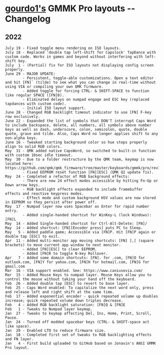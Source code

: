 # [gourdo1's](mailto:gourdo1@outlook.com) GMMK Pro layouts -- Changelog

## 2022

    July 19 - Fixed toggle menu rendering on ISO layouts.
    July 18 - Replaced 'double tap left-shift for Capslock' TapDance with custom code. Works in games and beyond without interfering with left-shift key.
    July  1 - (Partial) fix for ISO layouts not displaying config screen properly.
    June 29 - MAJOR UPDATE:
            - Persistent, toggle-able customizations. Open a text editor and hit [FN]` (tilde) to see what you can change in real-time without using VIA or compiling your own QMK firmware.
            - Added toggle for forcing CTRL- & SHIFT-SPACE to function like regular SPACE ([FN]8).
            - Eliminated delays on numpad engage and ESC key (replaced tapdances with custom code).
            - Initial ISO layout support.
    June 28 - Changed RGB backlight timeout indicator to use [FN] F-key row exclusively.
    June 22 - Expanded the list of symbols that DON'T interrupt Caps Word to include backspace, delete, all numbers, all symbols above number keys as well as dash, underscore, colon, semicolon, quote, double quote, grave and tilde. Also, Caps Word no longer applies shift to any non-alpha keys.
    June 16 - Tweaked starting background color so hue steps properly align to solid RGB colors.
    May  31 - QMK added native CapsWord, so switched to built-in function with custom 10sec idle timeout.
    May  30 - Due to a folder restructure by the QMK team, keymap is now located here: https://github.com/qmk/qmk_firmware/tree/master/keyboards/gmmk/pro/rev1/ansi/keymaps/gourdo1
            - Fixed EEPROM reset function [FN][ESC] (QMK Q2 update fix).
    May  24 - Completed a refactor of RGB background effects:
            - There are now 24 effect modes accessible by hitting Fn-Up or Down arrow keys.
            - RGB backlight effects expanded to include framebuffer effects and reactive keypress modes.
            - Effect mode and custom background HSV values are now stored in EEPROM so they persist after power off.
    May  17 - Numpad layer now uses Spacebar as Enter for rapid number entry.
            - Added single-handed shortcut for WinKey-L (lock Windows): [FN]L
    May  14 - Added Single-handed shortcut for Ctrl-Alt-Delete: [FN]/
    May  14 - Added shortcut: [FN][Encoder press] puts PC to Sleep.
    May   5 - Added paddle game; Accessible via [FN]P. Hit [FN]P again or double tap [ESC] to exit.
    Apr  11 - Added multi-monitor app moving shortcuts: [FN] ],[ (square brackets) to move current app window to next monitor.
            - Added [FN][ESC] to clear EEPROM.
            - Added [FN]R to toggle N-key Rollover.
    Apr   7 - Added some domain shortcuts: [FN]. for .com, [FN]O for outlook.com, [FN]Y for yahoo.com, [FN]H for hotmail.com, [FN]G for gmail.com
    Mar  16 - VIA support enabled. See: https://www.caniusevia.com/
    Mar  15 - Added Mouse Keys to numpad layer. Mouse Keys allow you to control the mouse without taking your hand off the keyboard.
    Feb  26 - Added double tap [ESC] to revert to base layer.
    Feb  25 - Caps Word enabled: To capitalize the next word only, press and release left and right shift at the same time.
    Feb  17 - Added exponential encoder - quick repeated volume up doubles increase; quick repeated volume down triples decrease.
    Feb   4 - Added RGB backlight saturation: [FN]Q & [FN]E
    Feb   1 - Tweaks to Numpad layer keymap.
    Jan  27 - Tweaks to keymap affecting Del, Ins, Home, Print, Scroll, Pause.
    Jan  24 - Turned off modded spacebar keys (CTRL- & SHIFT-space act like space).
    Jan  20 - Enabled LTO to reduce firmware size.
    Jan  18 - Completed first set of tweaks to RGB backlighting effects and FN layer.
    Jan   4 - First build uploaded to GitHub based on Jonavin's ANSI GMMK Pro layout.
